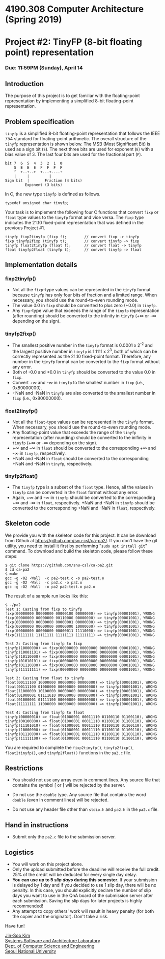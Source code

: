 # 4190.308 Computer Architecture (Spring 2019)
# Project #2: TinyFP (8-bit floating point) representation
### Due: 11:59PM (Sunday), April 14


## Introduction

The purpose of this project is to get familiar with the floating-point representation by implementing a simplified 8-bit floating-point representation.

## Problem specification

`tinyfp` is a simplified 8-bit floating-point representation that follows the IEEE 754 standard for floating-point arithmetic. The overall structure of the `tinyfp` representation is shown below. The MSB (Most Significant Bit) is used as a sign bit (`S`). The next three bits are used for exponent (`E`) with a bias value of 3. The last four bits are used for the fractional part (`F`).

```
bit 7  6  5  4  3  2  1  0
    S  E  E  E  F  F  F  F
    ^  +--+--+  +---+----+
    |     |         |                       
Sign bit  |       Fraction (4 bits)
         Exponent (3 bits)                   
```

In C, the new type `tinyfp` is defined as follows.

```
typedef unsigned char tinyfp;
```

Your task is to implement the following four C functions that convert `fixp` or `float` type values to the `tinyfp` format and vice versa. The `fixp` type indicates the 21.10 fixed-point representation that was defined in the previous Project #1.

```
tinyfp fixp2tinyfp (fixp f);        // convert fixp -> tinyfp
fixp tinyfp2fixp (tinyfp t);        // convert tinyfp -> fixp
tinyfp float2tinyfp (float f);      // convert float -> tinyfp
float tinyfp2float (tinyfp t);      // convert tinyfp -> float
```

## Implementation details

### fixp2tinyfp()

 * Not all the `fixp`-type values can be represented in the `tinyfp` format because `tinyfp` has only four bits of fraction and a limited range. When necessary, you should use the round-to-even rounding mode.
 * The value 0.0 in `fixp` should be converted to plus zero (+0.0) in `tinyfp`.
 * Any `fixp`-type value that exceeds the range of the `tinyfp` representation (after rounding) should be converted to the infinity in `tinyfp` (+&infin; or -&infin; depending on the sign).

### tinyfp2fixp()
 * The smallest positive number in the `tinyfp` format is 0.0001 x 2<sup>-2</sup> and the largest positive number in `tinyfp` is 1.1111 x 2<sup>3</sup>, both of which can be correctly represented as the 21.10 fixed-point format. Therefore, any number in the `tinyfp` format can be converted to the `fixp` format without any error.
 * Both of -0.0 and +0.0 in `tinyfp` should be converted to the value 0.0 in `fixp`.
 * Convert +&infin; and -&infin; in `tinyfp` to the smallest number in `fixp` (i.e., 0x80000000).
 * +NaN and -NaN in `tinyfp` are also converted to the smallest number in `fixp` (i.e., 0x80000000).

### float2tinyfp()
 * Not all the `float`-type values can be represented in the `tinyfp` format. When necessary, you should use the round-to-even rounding mode.
 * Any floating-point value that exceeds the range of the `tinyfp` representation (after rounding) should be converted to the inifinity in `tinyfp` (+&infin; or -&infin; depending on the sign).
 * +&infin; and -&infin; in `float` should be converted to the corresponding +&infin; and -&infin; in `tinyfp`, respectively.
 * +NaN and -NaN in `float` should be converted to the corresponding +NaN and -NaN in `tinyfp`, respectively.

### tinyfp2float()
 * The `tinyfp` type is a subset of the `float` type. Hence, all the values in `tinyfp` can be converted in the `float` format without any error.
 * Again, +&infin; and -&infin; in `tinyfp` should be converted to the corresponding +&infin; and -&infin; in `float`, respectively. +NaN and -NaN in `tinyfp` should be converted to the corresponding +NaN and -NaN in `float`, respectively.


## Skeleton code

We provide you with the skeleton code for this project. It can be download from Github at https://github.com/snu-csl/ca-pa2/. If you don't have the git utility, you need to install it first by performing "`sudo apt install git`" command. To download and build the skeleton code, please follow these steps:

```
$ git clone https://github.com/snu-csl/ca-pa2.git
$ cd ca-pa2
$ make
gcc -g -O2 -Wall  -c pa2-test.c -o pa2-test.o
gcc -g -O2 -Wall  -c pa2.c -o pa2.o
gcc -g -O2 -Wall  -o pa2 pa2-test.o pa2.o
```

The result of a sample run looks like this:

```
$ ./pa2
Test 1: Casting from fixp to tinyfp
fixp(00000000 00000000 00000100 00000000) => tinyfp(00001001), WRONG
fixp(00000000 00000000 00110000 00000000) => tinyfp(00001001), WRONG
fixp(00000000 00000000 00000001 00000000) => tinyfp(00001001), WRONG
fixp(00000000 00000000 00000000 10000000) => tinyfp(00001001), WRONG
fixp(00000000 00000000 00000011 11110000) => tinyfp(00001001), WRONG
fixp(11111111 11111111 11111111 11111111) => tinyfp(00001001), WRONG

Test 2: Casting from tinyfp to fixp
tinyfp(10000000) => fixp(00000000 00000000 00000000 00001001), WRONG
tinyfp(10001101) => fixp(00000000 00000000 00000000 00001001), WRONG
tinyfp(10110000) => fixp(00000000 00000000 00000000 00001001), WRONG
tinyfp(01010101) => fixp(00000000 00000000 00000000 00001001), WRONG
tinyfp(01110000) => fixp(00000000 00000000 00000000 00001001), WRONG
tinyfp(11111111) => fixp(00000000 00000000 00000000 00001001), WRONG

Test 3: Casting from float to tinyfp
float(00111100 10000000 00000000 00000000) => tinyfp(00001001), WRONG
float(00111100 01000000 00000000 00000000) => tinyfp(00001001), WRONG
float(11000000 10100000 00000000 00000000) => tinyfp(00001001), WRONG
float(01000001 01111010 00000000 00000000) => tinyfp(00001001), WRONG
float(01000001 01111100 00000000 00000000) => tinyfp(00001001), WRONG
float(11111111 11000000 00000000 00000000) => tinyfp(00001001), WRONG

Test 4: Casting from tinyfp to float
tinyfp(00000010) => float(01000001 00011110 01100110 01100110), WRONG
tinyfp(00100000) => float(01000001 00011110 01100110 01100110), WRONG
tinyfp(11101010) => float(01000001 00011110 01100110 01100110), WRONG
tinyfp(10000000) => float(01000001 00011110 01100110 01100110), WRONG
tinyfp(01110000) => float(01000001 00011110 01100110 01100110), WRONG
tinyfp(11111100) => float(01000001 00011110 01100110 01100110), WRONG
```

You are required to complete the `fixp2tinyfp()`, `tinyfp2fixp()`, `float2tinyfp()`, and `tinyfp2float()` functions in the `pa2.c` file.


## Restrictions

* You should not use any array even in comment lines. Any source file that contains the symbol [ or ] will be rejected by the server.

* Do not use the `double` type. Any source file that contains the word `double` (even in comment lines) will be rejected.

* Do not use any header file other than `stdio.h` and `pa2.h` in the `pa2.c` file.



## Hand in instructions

* Submit only the `pa2.c` file to the submission server.

## Logistics

* You will work on this project alone.
* Only the upload submitted before the deadline will receive the full credit. 25% of the credit will be deducted for every single day delay.
* __You can use up to 5 _slip days_ during this semester__. If your submission is delayed by 1 day and if you decided to use 1 slip day, there will be no penalty. In this case, you should explicitly declare the number of slip days you want to use in the QnA board of the submission server after each submission. Saving the slip days for later projects is highly recommended!
* Any attempt to copy others' work will result in heavy penalty (for both the copier and the originator). Don't take a risk.

Have fun!

[Jin-Soo Kim](mailto:jinsoo.kim_AT_snu.ac.kr)  
[Systems Software and Architecture Laboratory](http://csl.snu.ac.kr)  
[Dept. of Computer Science and Engineering](http://cse.snu.ac.kr)  
[Seoul National University](http://www.snu.ac.kr)
